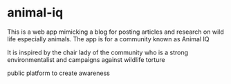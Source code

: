 # animal-iq
This is a web app mimicking a blog for posting articles and research on wild life especially animals.
The app is for a community known as Animal IQ

It is inspired by the chair lady of the community who is a strong environmentalist and campaigns against wildlife torture 

public platform to create awareness
